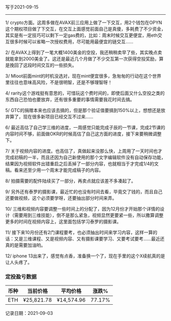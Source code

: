 写于2021-09-15

-----

1/ crypto方面。这周多做在AVAX前三应用上做了一下交互，用2个钱包在OPYN这个期权项目做了下交互，在交互上面感觉前面自己是真傻，多耗费了不少资金，其实是有一定技巧可以剩下一定gas费的，比如：周末时候交互更便宜，用eth交互很多时候可以省略一次授权费用，尽可能用最便宜的链交互……

2/ 在AVAX上得到了一笔大概1400美金的空投，我还稍稍卖早了些，其实晚点卖就能拿到2000美金了。这还是最近几个月做了不少交互第一次获得空投奖励，算是挽回了这段时间交互的一些损失。

3/ Mloot前面mint的时机没选对，现在mint便宜很多，急匆匆的行动在这个世界里往往也意味高风险，不是很明智，还是不够理智呀！

4/ rarity这个游戏挺有意思的，可惜玩这个费时间的，即使后面又什么空投之类的东西自己恐怕也要放弃，还有很多重要的事情需要我花时间去搞。

5/ GTC的捐赠本来也应该去搞的，但是那个验证值要搞到150%以上，想想还是放弃算了，现在很多新项目已经交互不过来……

6/ 最近高估了自己学三维的进度，一周感觉只能完成子辰的一节课，完成2节课的内容时间不够，前面做OKR的时候高估了自己这方面的进度，接下来要稍微调整下。

7/ 关于视频内容的进度。也高估了，真做起来没那么快，上周用了一天时间也才完成初稿的一半，而且还因为自己新使用的那个文字编辑软件没有自动保存功能，结果因为视频软件出错重启之后丢掉了一部分内容，也就相当于才完成1/4的文稿。看来还至少用一个周末才能完成稿子的内容。

8/ 拍摄需要的配件陆续买了一部分，再卖点就应该差不多凑起了。

9/ 另外还有泰罗的摄影课，最近忙的也没有时间去看，毕竟交了钱的，而且自己还要做视频，这个必须要学呀，还要抽出部分时间来弄。

10/ 三维和视频内容要调整一些时间上的分配了，因为12月份才开始那个详情的设计（需要用到三维技能），倒不是那么紧急，视频显然更要紧一些，所以撒算调整更多的时间在视频内容上，这里面包括学习泰罗的摄影课。

11/ 接下来10月份还有2门课程要考，也必须抽出时间来学习内容，这样一算的话：又是三维课程、又是视频内容、又有摄影课要学习、又要考试要考……最近还真的是需要加油哟。

12/ iphone 13出来了，感觉有点香，准备换一个了，现在手里的这个X续航真的是让人头疼了。

### 定投盈亏数据
| 币种 | 当前价格 | 平均价格 |  涨跌%  |  
| :--: | :----------: | :----------: | :-----: | 
| ETH  |  ¥25,821.78 |  ¥14,574.96 | 77.17%  |

记录日期：2021-09-03
